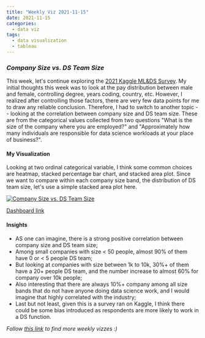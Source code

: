 ```yaml
---
title: "Weekly Viz 2021-11-15"
date: 2021-11-15
categories:
  - data viz
tags:
  - data visualization
  - tableau
---
```


### *Company Size vs. DS Team Size*


This week, let's continue exploring the [2021 Kaggle ML&DS Survey](https://www.kaggle.com/c/kaggle-survey-2021/data). My initial thoughts this week was to look at the pay distribution between male and female, controlling degree, years coding, country, etc. However, I realized after controlling those factors, there are very few data points for me to draw any reliable conclusion. Therefore, I had to switch to another topic -- looking at the correlation between company size and DS team size. These are from the categorical values collected from two questions "What is the size of the company where you are employed?" and "Approximately how many individuals are responsible for data science workloads at your place of business?".   

#### My Visualization

Looking at two ordinal categorical variable, I think some common choices are heatmap, stacked percentage bar chart, and stacked area plot. Since we want to compare within each company size band, the distribution of DS team size, let's use a simple stacked area plot here.  


<div class='tableauPlaceholder' id='viz1637039263673' style='position: relative'>
  <noscript><a href='#'>
    <img alt='Company Size vs. DS Team Size ' src='https:&#47;&#47;public.tableau.com&#47;static&#47;images&#47;20&#47;20211115CompanySizevs_DSTeamSize&#47;CompanySizevs_DSTeamSize&#47;1_rss.png' style='border: none' />
    </a></noscript>
  <object class='tableauViz'  style='display:none;'>
    <param name='host_url' value='https%3A%2F%2Fpublic.tableau.com%2F' />
    <param name='embed_code_version' value='3' /> 
    <param name='site_root' value='' />
    <param name='name' value='20211115CompanySizevs_DSTeamSize&#47;CompanySizevs_DSTeamSize' />
    <param name='tabs' value='no' />
    <param name='toolbar' value='yes' />
    <param name='static_image' value='https:&#47;&#47;public.tableau.com&#47;static&#47;images&#47;20&#47;20211115CompanySizevs_DSTeamSize&#47;CompanySizevs_DSTeamSize&#47;1.png' /> 
    <param name='animate_transition' value='yes' />
    <param name='display_static_image' value='yes' />
    <param name='display_spinner' value='yes' />
    <param name='display_overlay' value='yes' />
    <param name='display_count' value='yes' />
    <param name='language' value='en-US' />
    <param name='filter' value='publish=yes' />
  </object></div>           
  <script type='text/javascript'>         
  var divElement = document.getElementById('viz1637039263673');       
  var vizElement = divElement.getElementsByTagName('object')[0];      
  if ( divElement.offsetWidth > 800 ) { vizElement.style.width='800px';vizElement.style.height='627px';} else if ( divElement.offsetWidth > 500 ) { vizElement.style.width='800px';vizElement.style.height='627px';} else { vizElement.style.width='100%';vizElement.style.height='727px';}     
  var scriptElement = document.createElement('script');             
  scriptElement.src = 'https://public.tableau.com/javascripts/api/viz_v1.js';       
  vizElement.parentNode.insertBefore(scriptElement, vizElement);            
</script>


[Dashboard link](https://public.tableau.com/views/20211115CompanySizevs_DSTeamSize/CompanySizevs_DSTeamSize?:language=en-US&publish=yes&:display_count=n&:origin=viz_share_link)
  
#### Insights
* AS one can imagine, there is a strong positive correlation between company size and DS team size;  
* Among small companies with size < 50 people, almost 90% of them have 0 or < 5 people DS team;  
* But looking at companies with size between 1k to 10k, 30%+ of them have a 20+ people DS team, and the number increase to almost 60% for company over 10k people;  
* Also interesting that there are always 10%+ company among all size bands that do not have anyone doing data science work, and I would imagine that highly correlated with the industry;  
* Last but not least, given this is a survey ran on Kaggle, I think there could be some bias introduced as respondents are more likely to work in a DS function.  
  
*Follow [this link](https://yudong-94.github.io/personal-website/project/WeeklyViz2021/) to find more weekly vizzes :)*
